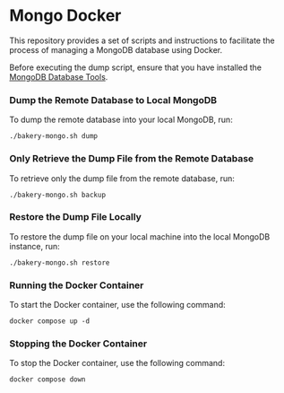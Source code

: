 # Mongo Docker

This repository provides a set of scripts and instructions to facilitate the process of managing a MongoDB database using Docker.

Before executing the dump script, ensure that you have installed the [MongoDB Database Tools](https://www.mongodb.com/docs/database-tools/installation/installation/).

### Dump the Remote Database to Local MongoDB
To dump the remote database into your local MongoDB, run:
```
./bakery-mongo.sh dump
```

### Only Retrieve the Dump File from the Remote Database
To retrieve only the dump file from the remote database, run:
```
./bakery-mongo.sh backup
```

### Restore the Dump File Locally
To restore the dump file on your local machine into the local MongoDB instance, run:
```
./bakery-mongo.sh restore
```

### Running the Docker Container
To start the Docker container, use the following command:
```
docker compose up -d
```

### Stopping the Docker Container
To stop the Docker container, use the following command:
```
docker compose down
```
